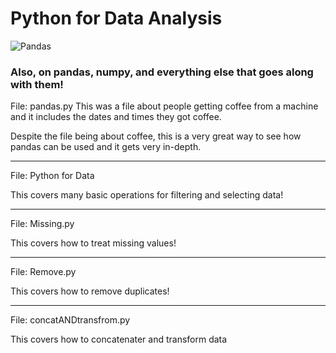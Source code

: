 # Python for Data Analysis
![Pandas](https://user-images.githubusercontent.com/23710841/34076744-25597a40-e2be-11e7-9749-68dea8a29589/to/img.png)

### Also, on pandas, numpy, and everything else that goes along with them!

File: pandas.py
This was a file about people getting coffee from a machine and it includes the dates and times they got coffee.

Despite the file being about coffee, this is a very great way to see how pandas can be used and it gets very in-depth. 

______________________________
File: Python for Data 

This covers many basic operations for filtering and selecting data!
______________________________
File: Missing.py

This covers how to treat missing values!
_______________________________
File: Remove.py

This covers how to remove duplicates!
_______________________________
File: concatANDtransfrom.py

This covers how to concatenater and transform data 
